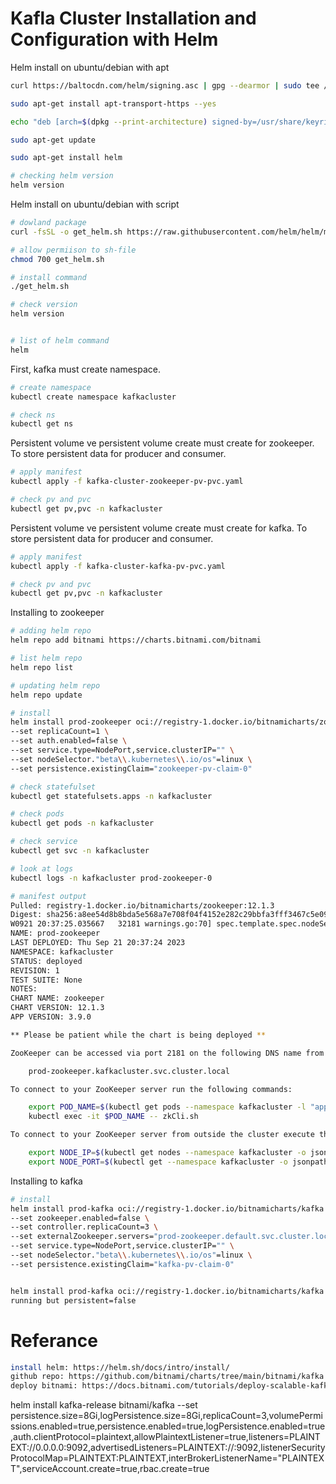 # Kafla Cluster Installation and Configuration with Helm

Helm install on ubuntu/debian with apt 
``` bash
curl https://baltocdn.com/helm/signing.asc | gpg --dearmor | sudo tee /usr/share/keyrings/helm.gpg > /dev/null

sudo apt-get install apt-transport-https --yes

echo "deb [arch=$(dpkg --print-architecture) signed-by=/usr/share/keyrings/helm.gpg] https://baltocdn.com/helm/stable/debian/ all main" | sudo tee /etc/apt/sources.list.d/helm-stable-debian.list

sudo apt-get update

sudo apt-get install helm

# checking helm version
helm version
```

Helm install on ubuntu/debian with script
``` bash
# dowland package
curl -fsSL -o get_helm.sh https://raw.githubusercontent.com/helm/helm/main/scripts/get-helm-3

# allow permiison to sh-file
chmod 700 get_helm.sh

# install command
./get_helm.sh

# check version
helm version


# list of helm command
helm

```

First, kafka must create namespace.
``` bash
# create namespace
kubectl create namespace kafkacluster

# check ns
kubectl get ns

```


Persistent volume ve persistent volume create must create for zookeeper. To store persistent data for producer and consumer.
``` bash
# apply manifest
kubectl apply -f kafka-cluster-zookeeper-pv-pvc.yaml

# check pv and pvc
kubectl get pv,pvc -n kafkacluster

```

Persistent volume ve persistent volume create must create for kafka. To store persistent data for producer and consumer.
``` bash
# apply manifest
kubectl apply -f kafka-cluster-kafka-pv-pvc.yaml

# check pv and pvc
kubectl get pv,pvc -n kafkacluster


```

Installing to zookeeper
``` bash
# adding helm repo
helm repo add bitnami https://charts.bitnami.com/bitnami

# list helm repo
helm repo list

# updating helm repo
helm repo update

# install
helm install prod-zookeeper oci://registry-1.docker.io/bitnamicharts/zookeeper -n kafkacluster -f zookeeper-values.yaml --version 18.0.0 \
--set replicaCount=1 \
--set auth.enabled=false \
--set service.type=NodePort,service.clusterIP="" \
--set nodeSelector."beta\\.kubernetes\\.io/os"=linux \
--set persistence.existingClaim="zookeeper-pv-claim-0" 

# check statefulset
kubectl get statefulsets.apps -n kafkacluster

# check pods
kubectl get pods -n kafkacluster

# check service
kubectl get svc -n kafkacluster

# look at logs
kubectl logs -n kafkacluster prod-zookeeper-0

# manifest output
Pulled: registry-1.docker.io/bitnamicharts/zookeeper:12.1.3
Digest: sha256:a8ee54d8b8bda5e568a7e708f04f4152e282c29bbfa3fff3467c5e09f6f1bb74
W0921 20:37:25.035667   32181 warnings.go:70] spec.template.spec.nodeSelector[beta.kubernetes.io/os]: deprecated since v1.14; use "kubernetes.io/os" instead
NAME: prod-zookeeper
LAST DEPLOYED: Thu Sep 21 20:37:24 2023
NAMESPACE: kafkacluster
STATUS: deployed
REVISION: 1
TEST SUITE: None
NOTES:
CHART NAME: zookeeper
CHART VERSION: 12.1.3
APP VERSION: 3.9.0

** Please be patient while the chart is being deployed **

ZooKeeper can be accessed via port 2181 on the following DNS name from within your cluster:

    prod-zookeeper.kafkacluster.svc.cluster.local

To connect to your ZooKeeper server run the following commands:

    export POD_NAME=$(kubectl get pods --namespace kafkacluster -l "app.kubernetes.io/name=zookeeper,app.kubernetes.io/instance=prod-zookeeper,app.kubernetes.io/component=zookeeper" -o jsonpath="{.items[0].metadata.name}")
    kubectl exec -it $POD_NAME -- zkCli.sh

To connect to your ZooKeeper server from outside the cluster execute the following commands:

    export NODE_IP=$(kubectl get nodes --namespace kafkacluster -o jsonpath="{.items[0].status.addresses[0].address}")
    export NODE_PORT=$(kubectl get --namespace kafkacluster -o jsonpath="{.spec.ports[0].nodePort}" services prod-zookeeper)

```


Installing to kafka
``` bash
# install
helm install prod-kafka oci://registry-1.docker.io/bitnamicharts/kafka -n kafkacluster -f kafka-values.yaml \
--set zookeeper.enabled=false \
--set controller.replicaCount=3 \
--set externalZookeeper.servers="prod-zookeeper.default.svc.cluster.local" \
--set service.type=NodePort,service.clusterIP="" \
--set nodeSelector."beta\\.kubernetes\\.io/os"=linux \
--set persistence.existingClaim="kafka-pv-claim-0"


helm install prod-kafka oci://registry-1.docker.io/bitnamicharts/kafka -n kafkacluster -f kafka-values.yaml
running but persistent=false
```


# Referance
``` bash
install helm: https://helm.sh/docs/intro/install/
github repo: https://github.com/bitnami/charts/tree/main/bitnami/kafka
deploy bitnami: https://docs.bitnami.com/tutorials/deploy-scalable-kafka-zookeeper-cluster-kubernetes/


```


helm install kafka-release bitnami/kafka --set persistence.size=8Gi,logPersistence.size=8Gi,replicaCount=3,volumePermissions.enabled=true,persistence.enabled=true,logPersistence.enabled=true,auth.clientProtocol=plaintext,allowPlaintextListener=true,listeners=PLAINTEXT://0.0.0.0:9092,advertisedListeners=PLAINTEXT://:9092,listenerSecurityProtocolMap=PLAINTEXT:PLAINTEXT,interBrokerListenerName="PLAINTEXT",serviceAccount.create=true,rbac.create=true
